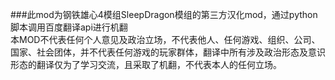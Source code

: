 ###此mod为钢铁雄心4模组SleepDragon模组的第三方汉化mod，通过python脚本调用百度翻译api进行机翻  
本MOD不代表任何个人意见及政治立场，不代表他人、任何游戏、组织、公司、国家、社会团体，并不代表任何游戏的玩家群体，翻译中所有涉及政治形态及意识形态的翻译仅为了学习交流，且采取了机翻，不代表本人的任何立场。
